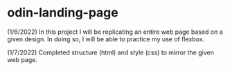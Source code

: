 # odin-landing-page

(1/6/2022) In this project I will be replicating an entire web page based on a given design. In doing so, I will be able to practice my use of flexbox.

(1/7/2022) Completed structure (html) and style (css) to mirror the given web page.
